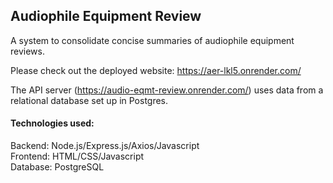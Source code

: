 ## Audiophile Equipment Review
A system to consolidate concise summaries of audiophile equipment reviews.

Please check out the deployed website: https://aer-lkl5.onrender.com/

The API server (https://audio-eqmt-review.onrender.com/) uses data from a relational database set up in Postgres.

#### Technologies used:
Backend: Node.js/Express.js/Axios/Javascript<br>
Frontend: HTML/CSS/Javascript<br>
Database: PostgreSQL
